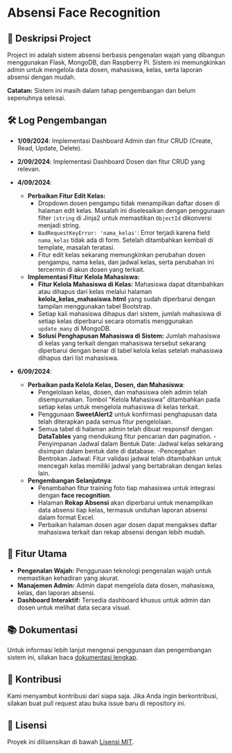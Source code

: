 # Absensi Face Recognition

## 📜 Deskripsi Project
Project ini adalah sistem absensi berbasis pengenalan wajah yang dibangun menggunakan Flask, MongoDB, dan Raspberry Pi. Sistem ini memungkinkan admin untuk mengelola data dosen, mahasiswa, kelas, serta laporan absensi dengan mudah.

**Catatan:** Sistem ini masih dalam tahap pengembangan dan belum sepenuhnya selesai.

## 🛠️ Log Pengembangan

- **1/09/2024**: Implementasi Dashboard Admin dan fitur CRUD (Create, Read, Update, Delete).
- **2/09/2024**: Implementasi Dashboard Dosen dan fitur CRUD yang relevan.
- **4/09/2024**: 
  - **Perbaikan Fitur Edit Kelas:**
    - Dropdown dosen pengampu tidak menampilkan daftar dosen di halaman edit kelas. Masalah ini diselesaikan dengan penggunaan filter `|string` di Jinja2 untuk memastikan `ObjectId` dikonversi menjadi string.
    - `BadRequestKeyError: 'nama_kelas'`: Error terjadi karena field `nama_kelas` tidak ada di form. Setelah ditambahkan kembali di template, masalah teratasi.
    - Fitur edit kelas sekarang memungkinkan perubahan dosen pengampu, nama kelas, dan jadwal kelas, serta perubahan ini tercermin di akun dosen yang terkait.
  - **Implementasi Fitur Kelola Mahasiswa:**
    - **Fitur Kelola Mahasiswa di Kelas:** Mahasiswa dapat ditambahkan atau dihapus dari kelas melalui halaman **kelola_kelas_mahasiswa.html** yang sudah diperbarui dengan tampilan menggunakan tabel Bootstrap.
    - Setiap kali mahasiswa dihapus dari sistem, jumlah mahasiswa di setiap kelas diperbarui secara otomatis menggunakan `update_many` di MongoDB.
    - **Solusi Penghapusan Mahasiswa di Sistem:** Jumlah mahasiswa di kelas yang terkait dengan mahasiswa tersebut sekarang diperbarui dengan benar di tabel kelola kelas setelah mahasiswa dihapus dari list mahasiswa.

- **6/09/2024**:
  - **Perbaikan pada Kelola Kelas, Dosen, dan Mahasiswa**:
    - Pengelolaan kelas, dosen, dan mahasiswa oleh admin telah disempurnakan. Tombol "Kelola Mahasiswa" ditambahkan pada setiap kelas untuk mengelola mahasiswa di kelas terkait.
    - Penggunaan **SweetAlert2** untuk konfirmasi penghapusan data telah diterapkan pada semua fitur pengelolaan.
    - Semua tabel di halaman admin telah dibuat responsif dengan **DataTables** yang mendukung fitur pencarian dan pagination.
    -Penyimpanan Jadwal dalam Bentuk Date: Jadwal kelas sekarang disimpan dalam bentuk date di database.
    -Pencegahan Bentrokan Jadwal: Fitur validasi jadwal telah ditambahkan untuk mencegah kelas memiliki jadwal yang bertabrakan dengan kelas lain.
  - **Pengembangan Selanjutnya**:
    - Penambahan fitur training foto tiap mahasiswa untuk integrasi dengan **face recognition**.
    - Halaman **Rekap Absensi** akan diperbarui untuk menampilkan data absensi tiap kelas, termasuk unduhan laporan absensi dalam format Excel.
    - Perbaikan halaman dosen agar dosen dapat mengakses daftar mahasiswa terkait dan rekap absensi dengan lebih mudah.
    

## 🎯 Fitur Utama
- **Pengenalan Wajah:** Penggunaan teknologi pengenalan wajah untuk memastikan kehadiran yang akurat.
- **Manajemen Admin:** Admin dapat mengelola data dosen, mahasiswa, kelas, dan laporan absensi.
- **Dashboard Interaktif:** Tersedia dashboard khusus untuk admin dan dosen untuk melihat data secara visual.

## 📚 Dokumentasi
Untuk informasi lebih lanjut mengenai penggunaan dan pengembangan sistem ini, silakan baca [dokumentasi lengkap](./docs/index.md).

## 💬 Kontribusi
Kami menyambut kontribusi dari siapa saja. Jika Anda ingin berkontribusi, silakan buat pull request atau buka issue baru di repository ini.

## 📝 Lisensi
Proyek ini dilisensikan di bawah [Lisensi MIT](LICENSE).
